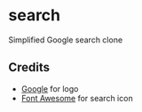 # search
Simplified Google search clone

## Credits
* [Google](https://www.google.com/) for logo
* [Font Awesome](https://fontawesome.com/) for search icon
